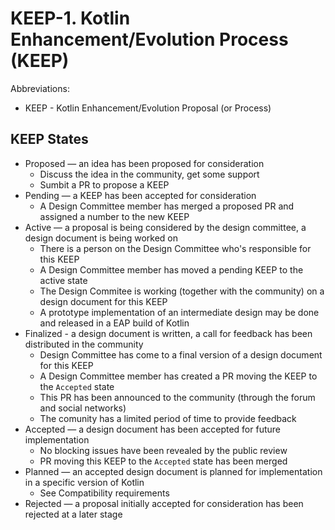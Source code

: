 # KEEP-1. Kotlin Enhancement/Evolution Process (KEEP)

Abbreviations:

* KEEP - Kotlin Enhancement/Evolution Proposal (or Process)

## KEEP States

* Proposed — an idea has been proposed for consideration
  * Discuss the idea in the community, get some support
  * Sumbit a PR to propose a KEEP
* Pending — a KEEP has been accepted for consideration
  * A Design Committee member has merged a proposed PR and assigned a number to the new KEEP
* Active — a proposal is being considered by the design committee, a design document is being worked on
  * There is a person on the Design Committee who's responsible for this KEEP
  * A Design Committee member has moved a pending KEEP to the active state
  * The Design Commitee is working (together with the community) on a design document for this KEEP
  * A prototype implementation of an intermediate design may be done and released in a EAP build of Kotlin
* Finalized - a design document is written, a call for feedback has been distributed in the community
  * Design Committee has come to a final version of a design document for this KEEP
  * A Design Committee member has created a PR moving the KEEP to the `Accepted`  state
  * This PR has been announced to the community (through the forum and social networks)
  * The comunity has a limited period of time to provide feedback
* Accepted — a design document has been accepted for future implementation
  * No blocking issues have been revealed by the public review
  * PR moving this KEEP to the `Accepted` state has been merged
* Planned — an accepted design document is planned for implementation in a specific version of Kotlin
  * See Compatibility requirements
* Rejected — a proposal initially accepted for consideration has been rejected at a later stage
